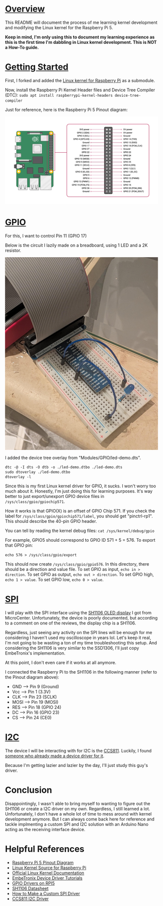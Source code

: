 # <ins>Overview</ins>

This README will document the process of me learning kernel development and modifying the Linux kernel for the Raspberry Pi 5.

**Keep in mind, I'm only using this to document my learning experience as this is the first time I'm dabbling in Linux kernel development. This is NOT a How-To guide.**

# <ins>Getting Started</ins>

First, I forked and added the [Linux kernel for Raspberry Pi](https://github.com/Dishoungh/linux-rpi.git) as a submodule.

Now, install the Raspberry Pi Kernel Header files and Device Tree Compiler (DTC): `sudo apt install raspberrypi-kernel-headers device-tree-compiler`

Just for reference, here is the Raspberry Pi 5 Pinout diagram:

![Raspberry Pi Pinout Diagram](./Images/raspberry-pi-5-gpio-pinout-diagram.png)

# <ins>GPIO</ins>

For this, I want to control Pin 11 (GPIO 17)

Below is the circuit I lazily made on a breadboard, using 1 LED and a 2K resistor.

![Lazy Breadboard Circuit](./Images/Ugly_Circuit_Setup.jpg)

I added the device tree overlay from "Modules/GPIO/led-demo.dts". 

```
dtc -@ -I dts -O dtb -o ./led-demo.dtbo ./led-demo.dts
sudo dtoverlay ./led-demo.dtbo
dtoverlay -l
```

Since this is my first Linux kernel driver for GPIO, it sucks. I won't worry too much about it. Honestly, I'm just doing this for learning purposes. It's way better to just export/unexport GPIO device files in `/sys/class/gpio/gpiochip571`.

How it works is that GPIO(X) is an offset of GPIO Chip 571. If you check the label for `/sys/class/gpio/gpiochip571/label`, you should get "pinctrl-rp1". This should describe the 40-pin GPIO header.

You can tell by reading the kernel debug files: `cat /sys/kernel/debug/gpio`

For example, GPIO5 should correspond to GPIO ID 571 + 5 = 576. To export that GPIO pin:

`echo 576 > /sys/class/gpio/export`

This should now create `/sys/class/gpio/gpio576`. In this directory, there should be a direction and value file. To set GPIO as input, `echo in > direction`. To set GPIO as output, `echo out > direction`. To set GPIO high, `echo 1 > value`. To set GPIO low, `echo 0 > value`.

# <ins>SPI</ins>

I will play with the SPI interface using the [SH1106 OLED display](https://community.microcenter.com/kb/articles/795-inland-1-3-128x64-oled-graphic-display) I got from MicroCenter. Unfortunately, the device is poorly documented, but according to a comment on one of the reviews, the display chip is a SH1106.

Regardless, just seeing any activity on the SPI lines will be enough for me considering I haven't used my oscilloscope in years lol. Let's keep it real, I'm not going to be wasting a ton of my time troubleshooting this setup. And considering the SH1106 is very similar to the SSD1306, I'll just copy EmbeTronix's implementation.

At this point, I don't even care if it works at all anymore.

I connected the Raspberry Pi to the SH1106 in the following manner (refer to the Pinout diagram above):

- GND  --> Pin 9 (Ground)
- Vcc  --> Pin 1 (3.3V)
- CLK  --> Pin 23 (SCLK)
- MOSI --> Pin 19 (MOSI)
- RES  --> Pin 18 (GPIO 24)
- DC   --> Pin 16 (GPIO 23)
- CS   --> Pin 24 (CE0)

# <ins>I2C</ins>

The device I will be interacting with for I2C is the [CCS811](https://cdn.sparkfun.com/assets/2/c/c/6/5/CN04-2019_attachment_CCS811_Datasheet_v1-06.pdf). Luckily, I found [someone who already made a device driver for it](https://github.com/sss22213/linux_driver_for_AMS_ccs811/tree/master).

Because I'm getting lazier and lazier by the day, I'll just study this guy's driver.

# Conclusion

Disappointingly, I wasn't able to bring myself to wanting to figure out the SH1106 or create a I2C driver on my own. Regardless, I still learned a lot. Unfortunately, I don't have a whole lot of time to mess around with kernel development anymore. But I can always come back here for reference and tackle implmenting a custom SPI and I2C solution with an Arduino Nano acting as the receiving interface device. 

# Helpful References

- [Raspberry Pi 5 Pinout Diagram](https://pinout.ai/raspberry-pi-5)
- [Linux Kernel Source for Raspberry Pi](https://github.com/raspberrypi/linux)
- [Official Linux Kernel Documentation](https://www.kernel.org/doc/html/latest/)
- [EmbeTronix Device Driver Tutorials](https://embetronicx.com/tutorials/linux/device-drivers/linux-device-driver-part-1-introduction/)
- [GPIO Drivers on RPI5](https://emlogic.no/2024/09/linux-drivers-getting-started-with-gpio-on-raspberry-pi-5/)
- [SH1106 Datasheet](https://www.displayfuture.com/Display/datasheet/controller/SH1106.pdf)
- [How to Make a Custom SPI Driver](https://mkmints.wixsite.com/embtech/post/linux-spi-driver-tutorial-building-a-custom-spi-device)
- [CCS811 I2C Driver](https://github.com/sss22213/linux_driver_for_AMS_ccs811/tree/master)